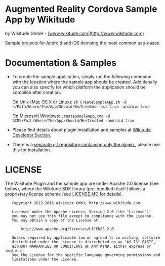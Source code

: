 
# Augmented Reality Cordova Sample App by Wikitude
by Wikitude GmbH - [www.wikitude.com](http://www.wikitude.com)

Sample projects for Android and iOS demoing the most common use-cases. 

# Documentation & Samples

- To create the sample application, simply run the following command with the location where the sample app should be created. Additionally you can also specify for which platform the application should be compiled after creation.

	On Unix (Mac OS X or Linux):
	`sh CreateSampleApp.sh -d ~/Path/Where/The/App/Should/Be/Created -ios true -android true`

	On Microsoft Windows:
	`CreateSampleApp.cmd -d %CD%/Path/Where/The/App/Should/Be/Created -android true`

- Please find details about plugin installation and samples at [Wikitude Developer Section](http://www.wikitude.com/documentation/phonegap).
- There is a [separate git repository containing only the plugin ](https://github.com/Wikitude/wikitude-phonegap), please use this for installation.



# LICENSE
The Wikitude Plugin and the sample app are under Apache 2.0 license (see below), where the Wikitude SDK library (pre-bundled) itself follows a proprietary license scheme (see [LICENSE.MD](https://github.com/Wikitude/wikitude-cordova-plugin/blob/master/LICENSE.MD) for details).

``` 
   Copyright 2012-2016 Wikitude GmbH, http://www.wikitude.com

   Licensed under the Apache License, Version 2.0 (the "License");
   you may not use this file except in compliance with the License.
   You may obtain a copy of the License at

       http://www.apache.org/licenses/LICENSE-2.0

   Unless required by applicable law or agreed to in writing, software
   distributed under the License is distributed on an "AS IS" BASIS,
   WITHOUT WARRANTIES OR CONDITIONS OF ANY KIND, either express or implied.
   See the License for the specific language governing permissions and
   limitations under the License.
``` 
